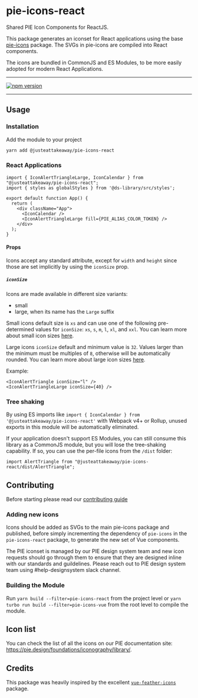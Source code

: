 # pie-icons-react

Shared PIE Icon Components for ReactJS.

This package generates an iconset for React applications using the base [pie-icons](https://www.npmjs.com/package/@justeattakeaway/pie-icons) package. The SVGs in pie-icons are compiled into React components.

The icons are bundled in CommonJS and ES Modules, to be more easily adopted for modern React Applications.

---

[![npm version](https://img.shields.io/npm/v/@justeattakeaway/pie-icons-react.svg)](https://img.shields.io/npm/v/@justeattakeaway/pie-icons-react.svg)

---

## Usage

### Installation

Add the module to your project

```bash
yarn add @justeattakeaway/pie-icons-react
```

### React Applications

```tsx
import { IconAlertTriangleLarge, IconCalendar } from "@justeattakeaway/pie-icons-react";
import { styles as globalStyles } from '@ds-library/src/styles';

export default function App() {
  return (
    <div className="App">
      <IconCalendar />
      <IconAlertTriangleLarge fill={PIE_ALIAS_COLOR_TOKEN} />
    </div>
  );
}
```

#### Props

Icons accept any standard attribute, except for `width` and `height` since those are set implicitly by using the `iconSize` prop.

##### `iconSize`

Icons are made available in different size variants:
- small
- large, when its name has the `Large` suffix

Small icons default size is `xs` and can use one of the following pre-determined values for `iconSize`: `xs`, `s`, `m`, `l`, `xl`, and `xxl`. You can learn more about small icon sizes [here](https://www.pie.design/foundations/iconography/overview/#:~:text=Sizes%20for%20the%20Small%20icon%20set).

Large icons `iconSize` default and minimum value is `32`. Values larger than the minimum must be multiples of `8`, otherwise will be automatically rounded. You can learn more about large icon sizes [here](https://www.pie.design/foundations/iconography/overview/#:~:text=Sizes%20for%20the%20Large%20icon%20set).

Example:

```tsx
<IconAlertTriangle iconSize="l" />
<IconAlertTriangleLarge iconSize={40} />
```

### Tree shaking

By using ES imports like `import { IconCalendar } from '@justeattakeaway/pie-icons-react'` with Webpack v4+ or Rollup, unused exports in this module will be automatically eliminated.

If your application doesn't support ES Modules, you can still consume this library as a CommonJS module, but you will lose the tree-shaking capability. If so, you can use the per-file icons from the `/dist` folder:

```tsx
import AlertTriangle from "@justeattakeaway/pie-icons-react/dist/AlertTriangle";
```

## Contributing

Before starting please read our [contributing guide](https://pie.design/engineers/contributing/)

### Adding new icons

Icons should be added as SVGs to the main pie-icons package and published, before simply incrementing the dependency of `pie-icons` in the `pie-icons-react` package, to generate the new set of Vue components.

The PIE iconset is managed by our PIE design system team and new icon requests should go through them to ensure that they are designed inline with our standards and guildelines. Please reach out to PIE design system team using #help-designsystem slack channel.

### Building the Module

Run `yarn build --filter=pie-icons-react` from the project level or `yarn turbo run build --filter=pie-icons-vue` from the root level to compile the module.

## Icon list

You can check the list of all the icons on our PIE documentation site: https://pie.design/foundations/iconography/library/.

## Credits

This package was heavily inspired by the excellent [`vue-feather-icons`](https://github.com/egoist/vue-feather-icons) package.
